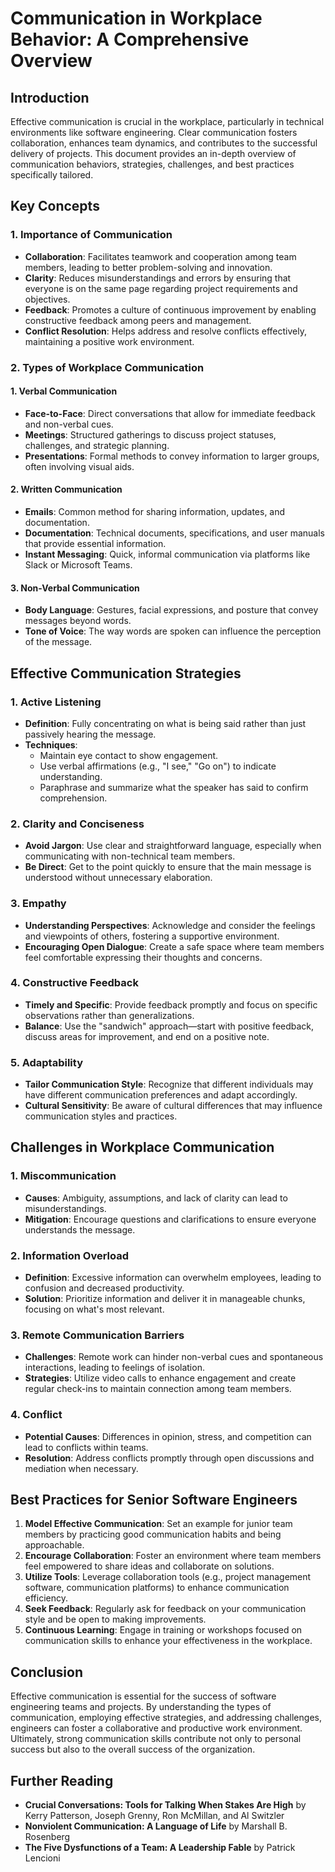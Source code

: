 # Communication in Workplace Behavior: A Comprehensive Overview

## Introduction

Effective communication is crucial in the workplace, particularly in technical environments like software engineering. Clear communication fosters collaboration, enhances team dynamics, and contributes to the successful delivery of projects. This document provides an in-depth overview of communication behaviors, strategies, challenges, and best practices specifically tailored.

## Key Concepts

### 1. Importance of Communication

- **Collaboration**: Facilitates teamwork and cooperation among team members, leading to better problem-solving and innovation.
- **Clarity**: Reduces misunderstandings and errors by ensuring that everyone is on the same page regarding project requirements and objectives.
- **Feedback**: Promotes a culture of continuous improvement by enabling constructive feedback among peers and management.
- **Conflict Resolution**: Helps address and resolve conflicts effectively, maintaining a positive work environment.

### 2. Types of Workplace Communication

#### 1. Verbal Communication
- **Face-to-Face**: Direct conversations that allow for immediate feedback and non-verbal cues.
- **Meetings**: Structured gatherings to discuss project statuses, challenges, and strategic planning.
- **Presentations**: Formal methods to convey information to larger groups, often involving visual aids.

#### 2. Written Communication
- **Emails**: Common method for sharing information, updates, and documentation.
- **Documentation**: Technical documents, specifications, and user manuals that provide essential information.
- **Instant Messaging**: Quick, informal communication via platforms like Slack or Microsoft Teams.

#### 3. Non-Verbal Communication
- **Body Language**: Gestures, facial expressions, and posture that convey messages beyond words.
- **Tone of Voice**: The way words are spoken can influence the perception of the message.

## Effective Communication Strategies

### 1. Active Listening

- **Definition**: Fully concentrating on what is being said rather than just passively hearing the message.
- **Techniques**:
  - Maintain eye contact to show engagement.
  - Use verbal affirmations (e.g., "I see," "Go on") to indicate understanding.
  - Paraphrase and summarize what the speaker has said to confirm comprehension.

### 2. Clarity and Conciseness

- **Avoid Jargon**: Use clear and straightforward language, especially when communicating with non-technical team members.
- **Be Direct**: Get to the point quickly to ensure that the main message is understood without unnecessary elaboration.

### 3. Empathy

- **Understanding Perspectives**: Acknowledge and consider the feelings and viewpoints of others, fostering a supportive environment.
- **Encouraging Open Dialogue**: Create a safe space where team members feel comfortable expressing their thoughts and concerns.

### 4. Constructive Feedback

- **Timely and Specific**: Provide feedback promptly and focus on specific observations rather than generalizations.
- **Balance**: Use the "sandwich" approach—start with positive feedback, discuss areas for improvement, and end on a positive note.

### 5. Adaptability

- **Tailor Communication Style**: Recognize that different individuals may have different communication preferences and adapt accordingly.
- **Cultural Sensitivity**: Be aware of cultural differences that may influence communication styles and practices.

## Challenges in Workplace Communication

### 1. Miscommunication

- **Causes**: Ambiguity, assumptions, and lack of clarity can lead to misunderstandings.
- **Mitigation**: Encourage questions and clarifications to ensure everyone understands the message.

### 2. Information Overload

- **Definition**: Excessive information can overwhelm employees, leading to confusion and decreased productivity.
- **Solution**: Prioritize information and deliver it in manageable chunks, focusing on what's most relevant.

### 3. Remote Communication Barriers

- **Challenges**: Remote work can hinder non-verbal cues and spontaneous interactions, leading to feelings of isolation.
- **Strategies**: Utilize video calls to enhance engagement and create regular check-ins to maintain connection among team members.

### 4. Conflict

- **Potential Causes**: Differences in opinion, stress, and competition can lead to conflicts within teams.
- **Resolution**: Address conflicts promptly through open discussions and mediation when necessary.

## Best Practices for Senior Software Engineers

1. **Model Effective Communication**: Set an example for junior team members by practicing good communication habits and being approachable.
2. **Encourage Collaboration**: Foster an environment where team members feel empowered to share ideas and collaborate on solutions.
3. **Utilize Tools**: Leverage collaboration tools (e.g., project management software, communication platforms) to enhance communication efficiency.
4. **Seek Feedback**: Regularly ask for feedback on your communication style and be open to making improvements.
5. **Continuous Learning**: Engage in training or workshops focused on communication skills to enhance your effectiveness in the workplace.

## Conclusion

Effective communication is essential for the success of software engineering teams and projects. By understanding the types of communication, employing effective strategies, and addressing challenges, engineers can foster a collaborative and productive work environment. Ultimately, strong communication skills contribute not only to personal success but also to the overall success of the organization.

## Further Reading

- **Crucial Conversations: Tools for Talking When Stakes Are High** by Kerry Patterson, Joseph Grenny, Ron McMillan, and Al Switzler
- **Nonviolent Communication: A Language of Life** by Marshall B. Rosenberg
- **The Five Dysfunctions of a Team: A Leadership Fable** by Patrick Lencioni
